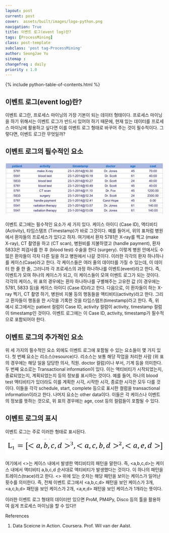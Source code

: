 ```yaml
---
layout: post
current: post
cover:  assets/built/images/logo-python.png
navigation: True
title: 이벤트 로그(event log)란?
tags: [ProcessMining]  
class: post-template
subclass: 'post tag-ProcessMining'
author: SeongJae Yu  
sitemap :
changefreq : daily
priority : 1.0
---
```

{% include python-table-of-contents.html %}


## 이벤트 로그(event log)란?


이벤트 로그란, 프로세스 마이닝의 가장 기본이 되는 데이터 형태이다. 프로세스 마이닝을 하기 위해서는 이벤트 로그가 반드시 있어야 하기 때문에, 현재 있는 데이터를 프로세스 마이닝에 활용하고 싶다면 이를 이벤트 로그 형태로 바꾸어 주는 것이 필수적이다. 그렇다면, 이벤트 로그란 무엇일까?

## 이벤트 로그의 필수적인 요소

![20210825_154912_1](./img/processmining/20210825_154912_1.png)

이벤트 로그에는 필수적인 요소가 세 가지 있다. 케이스 아이디 (Case ID), 액티비티 (Activity), 타임스탬프 (Timestamp)가 바로 그것이다.
예를 들어서, 위의 표처럼 병원에서 환자들의 프로세스가 있다고 하자. 여기에서 환자 5781은 X-ray를 찍고 (make X-ray), CT 촬영을 하고 (CT scan), 병원비를 지불하였고 (handle payment), 환자 5833은 피검사를 한 후 (blood test) 수술을 한다 (surgery). 이렇게 병원 안에서도 수많은 환자들이 각자 다른 일을 하고 병원에서 나갈 것이다. 이러한 각각의 환자 하나하나를 케이스(Case)라고 한다. 각 케이스들은 여러 줄의 데이터를 가질 수 있는데, 이 데이터 한 줄 한 줄, 그러니까 각 프로세스의 과정 하나하나를 이벤트(event)라고 한다. 즉, 이벤트가 모여 하나의 케이스가 되고, 이 케이스들이 모여 이벤트 로그가 되는 것이다.
각각의 케이스, 위 표의 경우에는 환자 하나하나를 구별해주는 고유한 값 (이 경우에는 5781, 5833 등)을 케이스 아이디 (Case ID)라고 한다. 다음으로, 이 환자들이 하는 X-ray 찍기, CT 촬영 하기, 병원비 지불 등의 행동들을 액티비티(activity)라고 한다. 그리고 환자들이 행동을 한 시각을 기록한 것을 타임스탬프(timestamp)라고 한다. 즉, 위 예시 로그에서는 patient 컬럼이 Case ID, activity 컬럼이 activity, timestamp 컬럼이 timestamp인 것이다. 이벤트 로그에는 이  Case ID, activity, timestamp가 필수적으로 포함되어야 한다.

## 이벤트 로그의 추가적인 요소
위 세 가지의 필수적인 요소 외에도 이벤트 로그에 포함될 수 있는 요소들이 몇 가지 있다. 첫 번째 요소는 리소스(resource)다. 리소스는 보통 해당 작업을 처리한 사람 (위 표의 경우에는 해당 일을 담당한 의사, 직원. doctor 컬럼)이나 부서, 기계 등을 의미한다. 두 번째 요소로는 Transactional information이 있다. 이는 액티비티가 시작되었는지, 종료되었는지, 계획되었는지 등의 정보를 표시하는 것이다. 예를 들어, 하나의 blood test 액티비티가 있더라도 이를 계획한 시각, 시작한 시각, 종료한 시각은 모두 다를 것이다. 이들을 각각 schedule, start, complete 등으로 표시한 컬럼을 transactional information이라고 한다. 나머지 요소는 other data이다. 이들은 각 케이스나 이벤트의 정보를 뜻하는 것으로, 위 표의 경우에는 age, cost 등의 컬럼들이 포함될 수 있다.

## 이벤트 로그의 표시
이벤트 로그는 주로 이러한 형태로 표시된다.

![20210825_154912_2](./img/processmining/20210825_154912_2.png)

여기에서 <>는 케이스 내에서 발생한 액티비티의 패턴을 말한다. 즉, <a,b,c,d>는 케이스 내에서 액티비티 a,b,c,d 순서대로 액티비티가 발생했다는 것이다. 이 하나의 패턴을 트레이스(trace)라고 한다. <> 위에 있는 숫자는 해당 패턴을 보이는 케이스가 일어난 횟수를 의미한다. 즉, 전체 이벤트 로그에서 <a,b,c,d> 패턴을 보인 케이스가 3개, <a,c,b,d> 패턴을 보인 케이스가 2개, <a,e,d> 패턴을 보인 케이스가 1개라는 뜻이다.

이러한 이벤트 로그 형태의 데이터만 있으면 ProM, PM4Py, Disco 등의 툴을 활용하여 쉽게 프로세스 마이닝을 할 수 있다!!

References
1. Data Sceicne in Action. Coursera. Prof. Wil van der Aalst.
 
